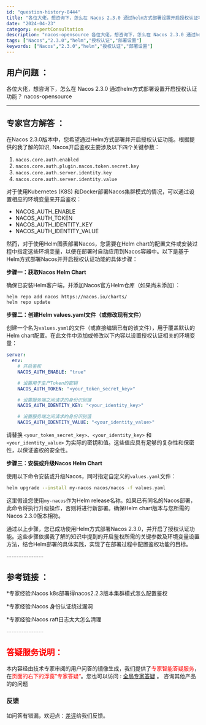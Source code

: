 ```yaml
---
id: "question-history-8444"
title: "各位大佬，想咨询下，怎么在 Nacos 2.3.0 通过helm方式部署设置开启授权认证功能？ nacos-opensource"
date: "2024-04-23"
category: expertConsultation
description: "nacos-opensource 各位大佬，想咨询下，怎么在 Nacos 2.3.0 通过helm方式部署设置开启授权认证功能？"
tags: ["Nacos","2.3.0","helm","授权认证","部署设置"]
keywords: ["Nacos","2.3.0","helm","授权认证","部署设置"]
---
```


## 用户问题 ： 
 各位大佬，想咨询下，怎么在 Nacos 2.3.0 通过helm方式部署设置开启授权认证功能？ nacos-opensource 

---------------
## 专家官方解答 ：

在Nacos 2.3.0版本中，您希望通过Helm方式部署并开启授权认证功能。根据提供的我了解的知识, Nacos开启鉴权主要涉及以下四个关键参数：

1. `nacos.core.auth.enabled`
2. `nacos.core.auth.plugin.nacos.token.secret.key`
3. `nacos.core.auth.server.identity.key`
4. `nacos.core.auth.server.identity.value`

对于使用Kubernetes (K8S) 和Docker部署Nacos集群模式的情况，可以通过设置相应的环境变量来开启鉴权：

- NACOS_AUTH_ENABLE
- NACOS_AUTH_TOKEN
- NACOS_AUTH_IDENTITY_KEY
- NACOS_AUTH_IDENTITY_VALUE

然而，对于使用Helm图表部署Nacos，您需要在Helm chart的配置文件或安装过程中指定这些环境变量，以便在部署时自动应用到Nacos容器中。以下是基于Helm方式部署Nacos并开启授权认证功能的具体步骤：

**步骤一：获取Nacos Helm Chart**

确保已安装Helm客户端，并添加Nacos官方Helm仓库（如果尚未添加）：

```bash
helm repo add nacos https://nacos.io/charts/
helm repo update
```

**步骤二：创建Helm values.yaml文件（或修改现有文件）**

创建一个名为`values.yaml`的文件（或直接编辑已有的该文件），用于覆盖默认的Helm chart配置。在此文件中添加或修改以下内容以设置授权认证相关的环境变量：

```yaml
server:
  env:
    # 开启鉴权
    NACOS_AUTH_ENABLE: "true"

    # 设置用于生产Token的密钥
    NACOS_AUTH_TOKEN: "<your_token_secret_key>"

    # 设置服务端之间请求的身份识别键
    NACOS_AUTH_IDENTITY_KEY: "<your_identity_key>"

    # 设置服务端之间请求的身份识别值
    NACOS_AUTH_IDENTITY_VALUE: "<your_identity_value>"
```

请替换 `<your_token_secret_key>`、`<your_identity_key>` 和 `<your_identity_value>` 为实际的密钥和值。这些值应具有足够的复杂性和保密性，以保证鉴权的安全性。

**步骤三：安装或升级Nacos Helm Chart**

使用以下命令安装或升级Nacos，同时指定自定义的`values.yaml`文件：

```bash
helm upgrade --install my-nacos nacos/nacos -f values.yaml
```

这里假设您使用`my-nacos`作为Helm release名称。如果已有同名的Nacos部署，此命令将执行升级操作，否则将进行新部署。确保Helm chart版本与您所需的Nacos 2.3.0版本相符。

通过以上步骤，您已成功使用Helm方式部署Nacos 2.3.0，并开启了授权认证功能。这些步骤依据我了解的知识中提到的开启鉴权所需的关键参数及环境变量设置方法，结合Helm部署的具体实践，实现了在部署过程中配置鉴权功能的目标。


<font color="#949494">---------------</font> 


## 参考链接 ：

*专家经验:Nacos k8s部署得nacos2.2.3版本集群模式怎么配置鉴权 
 
 *专家经验:Nacos 身份认证绕过漏洞 
 
 *专家经验:Nacos raft日志太大怎么清理 


 <font color="#949494">---------------</font> 
 


## <font color="#FF0000">答疑服务说明：</font> 

本内容经由技术专家审阅的用户问答的镜像生成，我们提供了<font color="#FF0000">专家智能答疑服务</font>，在<font color="#FF0000">页面的右下的浮窗”专家答疑“</font>。您也可以访问 : [全局专家答疑](https://opensource.alibaba.com/chatBot) 。 咨询其他产品的的问题

### 反馈
如问答有错漏，欢迎点：[差评](https://ai.nacos.io/user/feedbackByEnhancerGradePOJOID?enhancerGradePOJOId=11625)给我们反馈。
